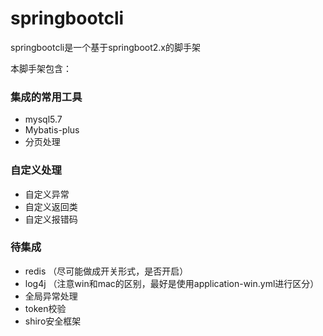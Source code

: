 # springbootcli
springbootcli是一个基于springboot2.x的脚手架

本脚手架包含：
### 集成的常用工具
- mysql5.7
- Mybatis-plus
- 分页处理

### 自定义处理
- 自定义异常
- 自定义返回类
- 自定义报错码

### 待集成
- redis （尽可能做成开关形式，是否开启）
- log4j （注意win和mac的区别，最好是使用application-win.yml进行区分）
- 全局异常处理
- token校验
- shiro安全框架


